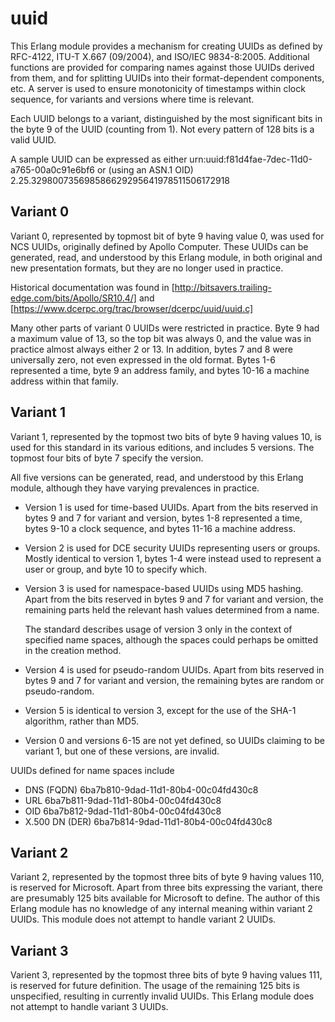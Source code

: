 uuid
====

This Erlang module provides a mechanism for creating UUIDs as defined by
RFC-4122, ITU-T X.667 (09/2004), and ISO/IEC 9834-8:2005. Additional
functions are provided for comparing names against those UUIDs derived
from them, and for splitting UUIDs into their format-dependent
components, etc. A server is used to ensure monotonicity of timestamps
within clock sequence, for variants and versions where time is
relevant.

Each UUID belongs to a variant, distinguished by the most significant
bits in the byte 9 of the UUID (counting from 1). Not every pattern of
128 bits is a valid UUID.

A sample UUID can be expressed as either
urn:uuid:f81d4fae-7dec-11d0-a765-00a0c91e6bf6 or (using an
ASN.1 OID) 2.25.329800735698586629295641978511506172918

Variant 0
---------

Variant 0, represented by topmost bit of byte 9 having value 0, was
used for NCS UUIDs, originally defined by Apollo Computer. These UUIDs
can be generated, read, and understood by this Erlang module, in both
original and new presentation formats, but they are no longer used in
practice.

Historical documentation was found in
[http://bitsavers.trailing-edge.com/bits/Apollo/SR10.4/] and
[https://www.dcerpc.org/trac/browser/dcerpc/uuid/uuid.c]

Many other parts of variant 0 UUIDs were restricted in practice. Byte
9 had a maximum value of 13, so the top bit was always 0, and the
value was in practice almost always either 2 or 13. In addition, bytes
7 and 8 were universally zero, not even expressed in the old
format. Bytes 1-6 represented a time, byte 9 an address family, and
bytes 10-16 a machine address within that family.

Variant 1
---------

Variant 1, represented by the topmost two bits of byte 9 having values
10, is used for this standard in its various editions, and includes 5
versions. The topmost four bits of byte 7 specify the version.

All five versions can be generated, read, and understood by this
Erlang module, although they have varying prevalences in practice.

* Version 1 is used for time-based UUIDs. Apart from the bits reserved
  in bytes 9 and 7 for variant and version, bytes 1-8 represented a
  time, bytes 9-10 a clock sequence, and bytes 11-16 a machine
  address.

* Version 2 is used for DCE security UUIDs representing users or
  groups. Mostly identical to version 1, bytes 1-4 were instead used
  to represent a user or group, and byte 10 to specify which.

* Version 3 is used for namespace-based UUIDs using MD5 hashing. Apart
  from the bits reserved in bytes 9 and 7 for variant and version, the
  remaining parts held the relevant hash values determined from a
  name.

  The standard describes usage of version 3 only in the context of
  specified name spaces, although the spaces could perhaps be omitted in
  the creation method.

* Version 4 is used for pseudo-random UUIDs. Apart from bits reserved
  in bytes 9 and 7 for variant and version, the remaining bytes are
  random or pseudo-random.

* Version 5 is identical to version 3, except for the use of the SHA-1
  algorithm, rather than MD5.

* Version 0 and versions 6-15 are not yet defined, so UUIDs claiming
  to be variant 1, but one of these versions, are invalid.

UUIDs defined for name spaces include

* DNS (FQDN)		6ba7b810-9dad-11d1-80b4-00c04fd430c8
* URL			6ba7b811-9dad-11d1-80b4-00c04fd430c8
* OID			6ba7b812-9dad-11d1-80b4-00c04fd430c8
* X.500 DN (DER)	6ba7b814-9dad-11d1-80b4-00c04fd430c8

Variant 2
---------

Variant 2, represented by the topmost three bits of byte 9 having
values 110, is reserved for Microsoft. Apart from three bits
expressing the variant, there are presumably 125 bits available for
Microsoft to define. The author of this Erlang module has no knowledge of any
internal meaning within variant 2 UUIDs. This module does not attempt
to handle variant 2 UUIDs.

Variant 3
---------

Varient 3, represented by the topmost three bits of byte 9 having
values 111, is reserved for future definition. The usage of the
remaining 125 bits is unspecified, resulting in currently invalid
UUIDs. This Erlang module does not attempt to handle variant 3 UUIDs.
